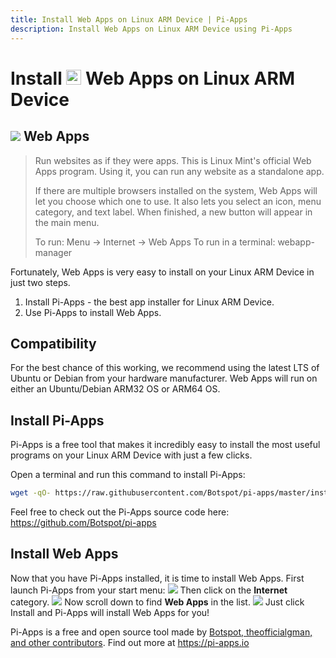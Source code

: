 ```yaml
---
title: Install Web Apps on Linux ARM Device | Pi-Apps
description: Install Web Apps on Linux ARM Device using Pi-Apps
---
```

<div class="simple-install-content content">

# Install <img src="/img/app-icons/Web Apps/icon-64.png" height=24> Web Apps on Linux ARM Device

## <img src="/img/app-icons/Web Apps/icon-64.png"> Web Apps
> Run websites as if they were apps.
> This is Linux Mint's official Web Apps program. Using it, you can run any website as a standalone app.
> 
> If there are multiple browsers installed on the system, Web Apps will let you choose which one to use. It also lets you select an icon, menu category, and text label. When finished, a new button will appear in the main menu.
> 
> To run: Menu -> Internet -> Web Apps
> To run in a terminal: webapp-manager

Fortunately, Web Apps is very easy to install on your Linux ARM Device in just two steps.
1. Install Pi-Apps - the best app installer for Linux ARM Device.
2. Use Pi-Apps to install Web Apps.
</div>
<div class="simple-install-content content">

## Compatibility
For the best chance of this working, we recommend using the latest LTS of Ubuntu or Debian from your hardware manufacturer.
Web Apps will run on either an Ubuntu/Debian ARM32 OS or ARM64 OS.
</div>
<div class="simple-install-content content">

## Install Pi-Apps

Pi-Apps is a free tool that makes it incredibly easy to install the most useful programs on your Linux ARM Device with just a few clicks.

Open a terminal and run this command to install Pi-Apps:
```bash
wget -qO- https://raw.githubusercontent.com/Botspot/pi-apps/master/install | bash
```
Feel free to check out the Pi-Apps source code here: https://github.com/Botspot/pi-apps
</div>
<div class="simple-install-content content">

## Install Web Apps

Now that you have Pi-Apps installed, it is time to install Web Apps.
First launch Pi-Apps from your start menu:
<img src="/img/start-menu.png">
Then click on the <b>Internet</b> category.
<img src="/img/category-selections/Internet.png">
Now scroll down to find <b>Web Apps</b> in the list.
<img src="/img/app-icons/Web Apps/app-selection.png">
Just click Install and Pi-Apps will install Web Apps for you!
</div>
<div class="simple-install-content content">

Pi-Apps is a free and open source tool made by [Botspot, theofficialgman, and other contributors](/about/#contributors). Find out more at https://pi-apps.io
</div>
